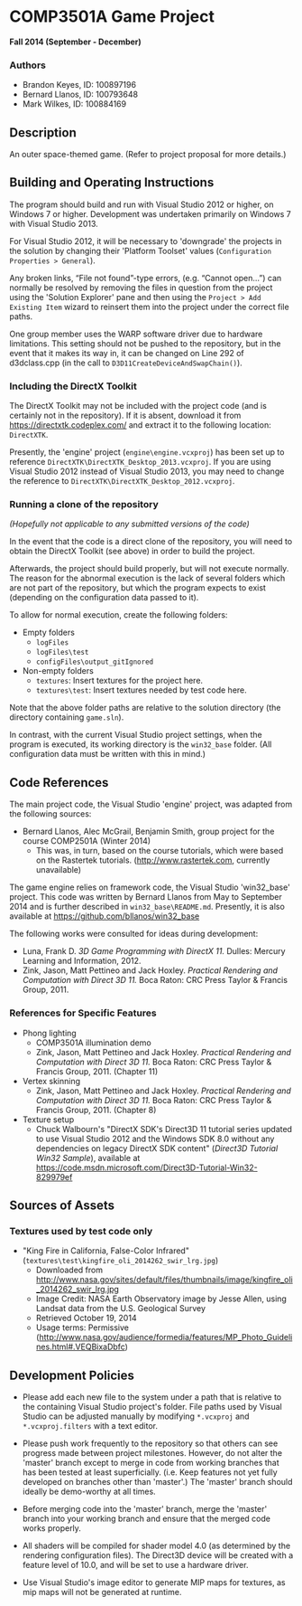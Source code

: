 # COMP3501A Game Project

**Fall 2014 (September - December)**

### Authors
- Brandon Keyes, ID: 100897196
- Bernard Llanos, ID: 100793648
- Mark Wilkes, ID: 100884169

## Description
An outer space-themed game. (Refer to project proposal for more details.)

## Building and Operating Instructions
The program should build and run with Visual Studio 2012 or higher,
on Windows 7 or higher. Development was undertaken primarily on Windows 7
with Visual Studio 2013.

For Visual Studio 2012, it will be necessary to 'downgrade' the projects
in the solution by changing their 'Platform Toolset' values (`Configuration Properties > General`).

Any broken links, “File not found”-type errors, (e.g. “Cannot open…”) can normally be resolved
by removing the files in question from the project using the 'Solution Explorer' pane and then
using the `Project > Add Existing Item` wizard to reinsert them into the project under the
correct file paths.

One group member uses the WARP software driver due to hardware limitations.
This setting should not be pushed to the repository, but in the event
that it makes its way in, it can be changed on Line 292 of d3dclass.cpp
(in the call to `D3D11CreateDeviceAndSwapChain()`).

### Including the DirectX Toolkit

The DirectX Toolkit may not be included with the project code
(and is certainly not in the repository). If it is absent,
download it from https://directxtk.codeplex.com/ and extract it
to the following location: `DirectXTK`.

Presently, the 'engine' project (`engine\engine.vcxproj`) has been
set up to reference `DirectXTK\DirectXTK_Desktop_2013.vcxproj`.
If you are using Visual Studio 2012 instead of Visual Studio 2013,
you may need to change the reference to `DirectXTK\DirectXTK_Desktop_2012.vcxproj`.

### Running a clone of the repository
_(Hopefully not applicable to any submitted versions of the code)_

In the event that the code is a direct clone of the repository,
you will need to obtain the DirectX Toolkit (see above) in order to build
the project.

Afterwards, the project should build properly,
but will not execute normally. The reason for the abnormal execution is the lack
of several folders which are not part of the repository, but which the program
expects to exist (depending on the configuration data passed to it).

To allow for normal execution, create the following folders:
- Empty folders
  - `logFiles`
  - `logFiles\test`
  - `configFiles\output_gitIgnored`
- Non-empty folders
  - `textures`: Insert textures for the project here.
  - `textures\test`: Insert textures needed by test code here.

Note that the above folder paths are relative to the solution directory
(the directory containing `game.sln`).

In contrast, with the current Visual Studio project settings,
when the program is executed, its working directory is the `win32_base` folder.
(All configuration data must be written with this in mind.)

## Code References
The main project code, the Visual Studio 'engine' project,
was adapted from the following sources:
- Bernard Llanos, Alec McGrail, Benjamin Smith,
  group project for the course COMP2501A (Winter 2014)
  - This was, in turn, based on the course tutorials,
    which were based on the Rastertek tutorials.
	(http://www.rastertek.com, currently unavailable)

The game engine relies on framework code, the Visual Studio 'win32_base' project.
This code was written by Bernard Llanos from May to September 2014 and is further
described in `win32_base\README.md`.
Presently, it is also available at https://github.com/bllanos/win32_base

The following works were consulted for ideas during development:
- Luna, Frank D. _3D Game Programming with DirectX 11._
  Dulles: Mercury Learning and Information, 2012.
- Zink, Jason, Matt Pettineo and Jack Hoxley.
  _Practical Rendering and Computation with Direct 3D 11._
  Boca Raton: CRC Press Taylor & Francis Group, 2011.

### References for Specific Features
- Phong lighting
  - COMP3501A illumination demo
  - Zink, Jason, Matt Pettineo and Jack Hoxley.
    _Practical Rendering and Computation with Direct 3D 11._
    Boca Raton: CRC Press Taylor & Francis Group, 2011. (Chapter 11)
- Vertex skinning
  - Zink, Jason, Matt Pettineo and Jack Hoxley.
    _Practical Rendering and Computation with Direct 3D 11._
    Boca Raton: CRC Press Taylor & Francis Group, 2011. (Chapter 8)
- Texture setup
  - Chuck Walbourn's "DirectX SDK's Direct3D 11 tutorial series updated
    to use Visual Studio 2012 and the Windows SDK 8.0 without any dependencies
	on legacy DirectX SDK content" (_Direct3D Tutorial Win32 Sample_),
	available at https://code.msdn.microsoft.com/Direct3D-Tutorial-Win32-829979ef

## Sources of Assets

### Textures used by test code only

- "King Fire in California, False-Color Infrared" (`textures\test\kingfire_oli_2014262_swir_lrg.jpg`)
  - Downloaded from http://www.nasa.gov/sites/default/files/thumbnails/image/kingfire_oli_2014262_swir_lrg.jpg
  - Image Credit: NASA Earth Observatory image by Jesse Allen, using Landsat data from the U.S. Geological Survey
  - Retrieved October 19, 2014
  - Usage terms: Permissive (http://www.nasa.gov/audience/formedia/features/MP_Photo_Guidelines.html#.VEQBixaDbfc)

## Development Policies
- Please add each new file to the system under a path that is relative to the
  containing Visual Studio project's folder. File paths used by Visual Studio
  can be adjusted manually by modifying `*.vcxproj` and `*.vcxproj.filters`
  with a text editor.

- Please push work frequently to the repository so that others can see
  progress made between project milestones. However, do not
  alter the 'master' branch except to merge in code from working
  branches that has been tested at least superficially.
  (i.e. Keep features not yet fully developed on branches
  other than 'master'.) The 'master' branch should ideally be demo-worthy at
  all times.

- Before merging code into the 'master' branch, merge the 'master' branch
  into your working branch and ensure that the merged code works properly.

- All shaders will be compiled for shader model 4.0 (as determined by the
  rendering configuration files). The Direct3D device will be created
  with a feature level of 10.0, and will be set to use a hardware driver.

- Use Visual Studio's image editor to generate MIP maps for textures,
  as mip maps will not be generated at runtime.